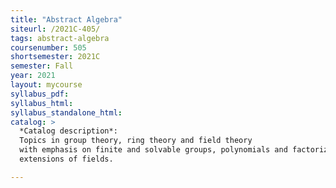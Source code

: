 ```yaml
---
title: "Abstract Algebra"
siteurl: /2021C-405/
tags: abstract-algebra
coursenumber: 505
shortsemester: 2021C
semester: Fall
year: 2021
layout: mycourse
syllabus_pdf:
syllabus_html:
syllabus_standalone_html:
catalog: >
  *Catalog description*:
  Topics in group theory, ring theory and field theory
  with emphasis on finite and solvable groups, polynomials and factorization,
  extensions of fields.

---
```

